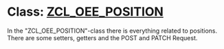# Class: [ZCL_OEE_POSITION](https://github.com/danijelos/SAP-Anbindung-an-RESTful-API-der-oee.ai/blob/2f3a77a0e5f1d46f64fff9eff68985c79dd41054/src/zcl_oee_position.clas.abap)

In the "ZCL_OEE_POSITION"-class there is everything related to positions.
There are some setters, getters and the POST and PATCH Request.
